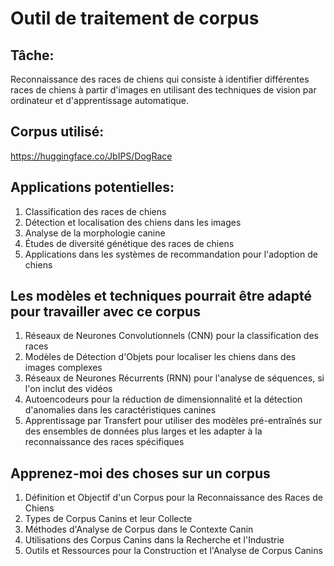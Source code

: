 # Outil de traitement de corpus

## Tâche:
Reconnaissance des races de chiens
qui consiste à identifier différentes races de chiens à partir d'images en utilisant des techniques de vision par ordinateur et d'apprentissage automatique.

## Corpus utilisé:

https://huggingface.co/JbIPS/DogRace

## Applications potentielles:

1. Classification des races de chiens
2. Détection et localisation des chiens dans les images
3. Analyse de la morphologie canine
4. Études de diversité génétique des races de chiens
5. Applications dans les systèmes de recommandation pour l'adoption de chiens

## Les modèles et techniques pourrait être adapté pour travailler avec ce corpus

1. Réseaux de Neurones Convolutionnels (CNN) pour la classification des races
2. Modèles de Détection d'Objets pour localiser les chiens dans des images complexes
3. Réseaux de Neurones Récurrents (RNN) pour l'analyse de séquences, si l'on inclut des vidéos
4. Autoencodeurs pour la réduction de dimensionnalité et la détection d'anomalies dans les caractéristiques canines
5. Apprentissage par Transfert pour utiliser des modèles pré-entraînés sur des ensembles de données plus larges et les adapter à la reconnaissance des races spécifiques

## Apprenez-moi des choses sur un corpus

1. Définition et Objectif d'un Corpus pour la Reconnaissance des Races de Chiens
2. Types de Corpus Canins et leur Collecte
3. Méthodes d'Analyse de Corpus dans le Contexte Canin
4. Utilisations des Corpus Canins dans la Recherche et l'Industrie
5. Outils et Ressources pour la Construction et l'Analyse de Corpus Canins